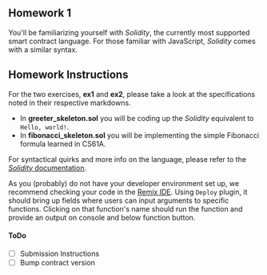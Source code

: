 ## Homework 1
You'll be familiarizing yourself with *Solidity*, the currently most supported smart contract language. For those familiar with JavaScript, *Solidity* comes with a similar syntax.

## Homework Instructions

For the two exercises, **ex1** and **ex2**, please take a look at the specifications noted in their respective markdowns.

* In **greeter_skeleton.sol** you will be coding up the *Solidity* equivalent to `Hello, world!`. 
* In **fibonacci_skeleton.sol** you will be implementing the simple Fibonacci formula learned in CS61A.

For syntactical quirks and more info on the language, please refer to the [*Solidity* documentation](https://solidity.readthedocs.io/en/latest/).

As you (probably) do not have your developer environment set up, we recommend checking your code in the [Remix IDE](https://remix.ethereum.org/). Using `Deploy` plugin, it should bring up fields where users can input arguments to specific functions. Clicking on that function's name should run the function and provide an output on console and below function button.

#### ToDo

- [ ] Submission Instructions
- [ ] Bump contract version
